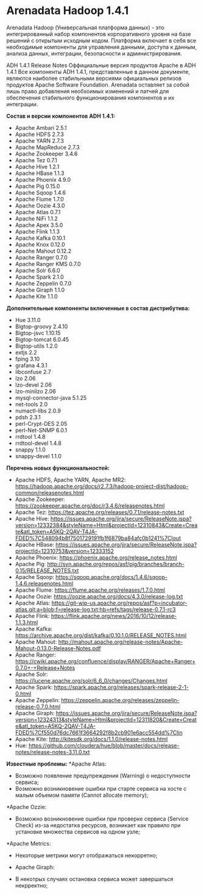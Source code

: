# Arenadata Hadoop 1.4.1

Arenadata Hadoop (Универсальная платформа данных) -  это интегрированный набор компонентов корпоративного уровня на базе решений с открытым исходным кодом. Платформа включает в себя все необходимые компоненты для управления данными, доступа к данным, анализа данных, интеграции, безопасности и администрирования.

ADH 1.4.1 Release Notes
Оффициальные версия продуктов Apache в ADH 1.4.1
Все компоненты ADH 1.4.1, представленные в данном документе, являются наиболее стабильными версиями официальных релизов продуктов Apache Software Foundation. Arenadata оставляет за собой лишь право добавления необхоимых изменений и патчей для обеспечения стабильного функционирования компонентов и их интеграции.

**Состав и версии компонентов ADH 1.4.1:**
- Apache Ambari 2.5.1
- Apache HDFS	2.7.3
- Apache YARN	2.7.3
- Apache MapReduce	2.7.3
- Apache Zookeeper	3.4.6
- Apache Tez	0.7.1
- Apache Hive	1.2.1
- Apache HBase	1.1.3
- Apache Phoenix	4.9.0
- Apache Pig	0.15.0
- Apache Sqoop	1.4.6
- Apache Flume	1.7.0
- Apache Oozie	4.3.0
- Apache Atlas	0.7.1
- Apache NiFi   1.1.2
- Apache Apex 	3.5.0
- Apache Flink	1.1.3
- Apache Kafka	0.10.1
- Apache Knox	0.12.0
- Apache Mahout	0.12.2
- Apache Ranger	0.7.0
- Apache Ranger KMS	0.7.0
- Apache Solr	6.6.0
- Apache Spark	2.1.0
- Apache Zeppelin 	0.7.0
- Apache Giraph	1.1.0
- Apache Kite	1.1.0

**Дополнительные компоненты включенные в состав дистрибутива:**
- Hue	3.11.0
- Bigtop-groovy 2.4.10
- Bigtop-jsvc   1.10.15
- Bigtop-tomcat 6.0.45
- Bigtop-utils  1.2.0
- extjs 2.2
- fping 3.10
- grafana 4.3.1
- libconfuse  2.7
- lzo 2.06
- lzo-devel 2.06
- lzo-minilzo 2.06
- mysql-connector-java  5.1.25
- net-tools 2.0
- numactl-libs  2.0.9
- pdsh 2.3.1
- perl-Crypt-DES 2.05
- perl-Net-SNMP 6.0.1
- rrdtool 1.4.8
- rrdtool-devel 1.4.8
- snappy 1.1.0
- snappy-devel 1.1.0

**Перечень новых функциональностей:**
- Apache HDFS, Apache YARN, Apache MR2: https://hadoop.apache.org/docs/r2.7.3/hadoop-project-dist/hadoop-common/releasenotes.html
- Apache Zookeeper: https://zookeeper.apache.org/doc/r3.4.6/releasenotes.html
- Apache Tez: https://tez.apache.org/releases/0.7.1/release-notes.txt
- Apache Hive: https://issues.apache.org/jira/secure/ReleaseNote.jspa?version=12332384&styleName=Html&projectId=12310843&Create=Create&atl_token=A5KQ-2QAV-T4JA-FDED%7C548094b8f7501729191fb1f6879ba84afc0b1241%7Clout
- Apache HBase: https://issues.apache.org/jira/secure/ReleaseNote.jspa?projectId=12310753&version=12333152
- Apache Phoenix: https://phoenix.apache.org/release_notes.html
- Apache Pig: http://svn.apache.org/repos/asf/pig/branches/branch-0.15/RELEASE_NOTES.txt
- Apache Sqoop: https://sqoop.apache.org/docs/1.4.6/sqoop-1.4.6.releasenotes.html
- Apache Flume: https://flume.apache.org/releases/1.7.0.html
- Apache Oozie: https://oozie.apache.org/docs/4.3.0/release-log.txt
- Apache Atlas: https://git-wip-us.apache.org/repos/asf?p=incubator-atlas.git;a=blob;f=release-log.txt;hb=refs/tags/release-0.7.1-rc3
- Apache Flink: https://flink.apache.org/news/2016/10/12/release-1.1.3.html
- Apache Kafka: https://archive.apache.org/dist/kafka/0.10.1.0/RELEASE_NOTES.html
- Apache Mahout: http://mahout.apache.org/release-notes/Apache-Mahout-0.13.0-Release-Notes.pdf
- Apache Ranger: https://cwiki.apache.org/confluence/display/RANGER/Apache+Ranger+0.7.0+-+Release+Notes
- Apache Solr: https://lucene.apache.org/solr/6_6_0/changes/Changes.html
- Apache Spark: https://spark.apache.org/releases/spark-release-2-1-0.html
- Apache Zeppelin: https://zeppelin.apache.org/releases/zeppelin-release-0.7.0.html
- Apache Giraph: https://issues.apache.org/jira/secure/ReleaseNote.jspa?version=12324313&styleName=Html&projectId=12311820&Create=Create&atl_token=A5KQ-2QAV-T4JA-FDED%7Cf550d76dc7661f3664292f8b2cb901e6acc554dd%7Clin
- Apache Kite: http://kitesdk.org/docs/1.1.0/release-notes.html
- Hue: https://github.com/cloudera/hue/blob/master/docs/release-notes/release-notes-3.11.0.txt

**Известные проблемы:**
*Apache Atlas:
- Возможно появление предупреждения (Warning) о недоступности сервиса;
- Возможно возникновение ошибки при старте сервиса на хосте с малым объемом памяти (Cannot allocate memory);

*Apache Ozzie:
- Возможно возникновение ошибки при проверке сервиса (Service Check) из-за недостатка ресурсов, возникает как правило при установке множества сервисов на одном узле;

*Apache Metrics:
- Некоторые метрики могут отображаться некорретно;

* Apache Giraph:
- В некотрых случаях остановка сервиса может завершаться некрректно;
